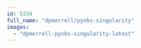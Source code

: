 ```yaml
---
id: 5334
full_name: "dpmerrell/pynbs-singularity"
images: 
  - "dpmerrell-pynbs-singularity-latest"
---
```

